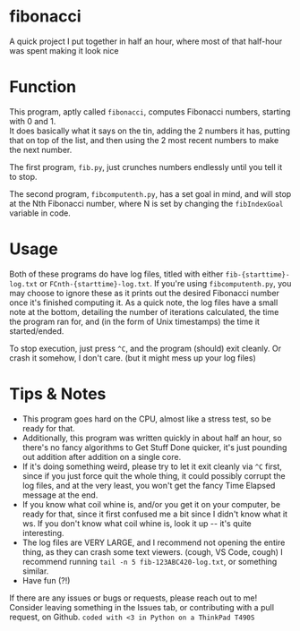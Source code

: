 # fibonacci
A quick project I put together in half an hour, where most of that half-hour was spent making it look nice

# Function
This program, aptly called `fibonacci`, computes Fibonacci numbers, starting with 0 and 1.  
It does basically what it says on the tin, adding the 2 numbers it has, putting that on top of the list, and then using the 2 most recent numbers to make the next number.

The first program, `fib.py`, just crunches numbers endlessly until you tell it to stop.

The second program, `fibcomputenth.py`, has a set goal in mind, and will stop at the Nth Fibonacci number, where N is set by changing the `fibIndexGoal` variable in code.

# Usage
Both of these programs do have log files, titled with either `fib-{starttime}-log.txt` or `FCnth-{starttime}-log.txt`.
If you're using `fibcomputenth.py`, you may choose to ignore these as it prints out the desired Fibonacci number once it's finished computing it.
As a quick note, the log files have a small note at the bottom, detailing the number of iterations calculated, the time the program ran for, and (in the form of Unix timestamps) the time it started/ended.

To stop execution, just press `^C`, and the program (should) exit cleanly.
Or crash it somehow, I don't care. (but it might mess up your log files)

# Tips & Notes
- This program goes hard on the CPU, almost like a stress test, so be ready for that.
- Additionally, this program was written quickly in about half an hour, so there's no fancy algorithms to Get Stuff Done quicker, it's just pounding out addition after addition on a single core.
- If it's doing something weird, please try to let it exit cleanly via `^C` first, since if you just force quit the whole thing, it could possibly corrupt the log files, and at the very least, you won't get the fancy Time Elapsed message at the end.
- If you know what coil whine is, and/or you get it on your computer, be ready for that, since it first confused me a bit since I didn't know what it ws. If you don't know what coil whine is, look it up -- it's quite interesting.
- The log files are VERY LARGE, and I recommend not opening the entire thing, as they can crash some text viewers. (cough, VS Code, cough) I recommend running `tail -n 5 fib-123ABC420-log.txt`, or something similar.
- Have fun (?!)

If there are any issues or bugs or requests, please reach out to me! Consider leaving something in the Issues tab, or contributing with a pull request, on Github.
`coded with <3 in Python on a ThinkPad T490S`